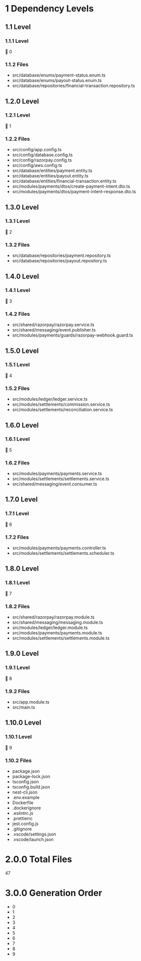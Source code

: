 # 1 Dependency Levels

## 1.1 Level

### 1.1.1 Level

🔹 0

### 1.1.2 Files

- src/database/enums/payment-status.enum.ts
- src/database/enums/payout-status.enum.ts
- src/database/repositories/financial-transaction.repository.ts

## 1.2.0 Level

### 1.2.1 Level

🔹 1

### 1.2.2 Files

- src/config/app.config.ts
- src/config/database.config.ts
- src/config/razorpay.config.ts
- src/config/aws.config.ts
- src/database/entities/payment.entity.ts
- src/database/entities/payout.entity.ts
- src/database/entities/financial-transaction.entity.ts
- src/modules/payments/dtos/create-payment-intent.dto.ts
- src/modules/payments/dtos/payment-intent-response.dto.ts

## 1.3.0 Level

### 1.3.1 Level

🔹 2

### 1.3.2 Files

- src/database/repositories/payment.repository.ts
- src/database/repositories/payout.repository.ts

## 1.4.0 Level

### 1.4.1 Level

🔹 3

### 1.4.2 Files

- src/shared/razorpay/razorpay.service.ts
- src/shared/messaging/event.publisher.ts
- src/modules/payments/guards/razorpay-webhook.guard.ts

## 1.5.0 Level

### 1.5.1 Level

🔹 4

### 1.5.2 Files

- src/modules/ledger/ledger.service.ts
- src/modules/settlements/commission.service.ts
- src/modules/settlements/reconciliation.service.ts

## 1.6.0 Level

### 1.6.1 Level

🔹 5

### 1.6.2 Files

- src/modules/payments/payments.service.ts
- src/modules/settlements/settlements.service.ts
- src/shared/messaging/event.consumer.ts

## 1.7.0 Level

### 1.7.1 Level

🔹 6

### 1.7.2 Files

- src/modules/payments/payments.controller.ts
- src/modules/settlements/settlements.scheduler.ts

## 1.8.0 Level

### 1.8.1 Level

🔹 7

### 1.8.2 Files

- src/shared/razorpay/razorpay.module.ts
- src/shared/messaging/messaging.module.ts
- src/modules/ledger/ledger.module.ts
- src/modules/payments/payments.module.ts
- src/modules/settlements/settlements.module.ts

## 1.9.0 Level

### 1.9.1 Level

🔹 8

### 1.9.2 Files

- src/app.module.ts
- src/main.ts

## 1.10.0 Level

### 1.10.1 Level

🔹 9

### 1.10.2 Files

- package.json
- package-lock.json
- tsconfig.json
- tsconfig.build.json
- nest-cli.json
- .env.example
- Dockerfile
- .dockerignore
- .eslintrc.js
- .prettierrc
- jest.config.js
- .gitignore
- .vscode/settings.json
- .vscode/launch.json

# 2.0.0 Total Files

47

# 3.0.0 Generation Order

- 0
- 1
- 2
- 3
- 4
- 5
- 6
- 7
- 8
- 9

